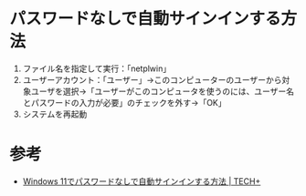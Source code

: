 # パスワードなしで自動サインインする方法

1. ファイル名を指定して実行：「netplwin」
2. ユーザーアカウント：「ユーザー」→このコンピューターのユーザーから対象ユーザを選択→「ユーザーがこのコンピュータを使うのには、ユーザー名とパスワードの入力が必要」のチェックを外す→「OK」
3. システムを再起動

# 参考

- [Windows 11でパスワードなしで自動サインインする方法 | TECH+](https://news.mynavi.jp/article/20210928-1984112/)
